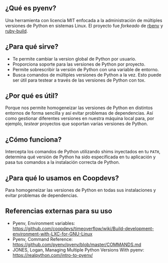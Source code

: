 ## ¿Qué es pyenv?
Una herramienta con licencia MIT enfocada a la administración de múltiples versiones de Python en sistemas Linux. 
El proyecto fue *forkeado* de [rbenv](https://github.com/rbenv/rbenv) y [ruby-build](https://github.com/rbenv/ruby-build).

## ¿Para qué sirve?
* Te permite cambiar la version global de Python por usuario.
* Proporciona soporte para las versiones de Python por proyecto.
* Permite sobrescribir la versión de Python con una variable de entorno.
* Busca comandos de múltiples versiones de Python a la vez. Esto puede ser útil para testear a través de las versiones de Python con tox.

## ¿Por qué es útil?
Porque nos permite homogeneizar las versiones de Python en distintos entornos de forma sencilla y así evitar problemas de dependencias. Así como gestionar diferentes versiones en nuestra máquina local para, por ejemplo, *testear* proyectos que soportan varias versiones de Python. 

## ¿Cómo funciona?
Intercepta los comandos de Python utilizando shims inyectados en tu `PATH`, determina qué versión de Python ha sido especificada en tu aplicación y pasa tus comandos a la instalación correcta de Python. 

## ¿Para qué lo usamos en Coopdevs?
Para homogeneizar las versiones de Python en todas sus instalaciones y evitar problemas de dependencias. 

## Referencias externas para su uso
* Pyenv, Environment variables: https://github.com/coopdevs/timeoverflow/wiki/Build-development-environment-with-LXC-for-GNU-Linux
* Pyenv, Command Reference: https://github.com/pyenv/pyenv/blob/master/COMMANDS.md
* JONES, Logan, Managing Multiple Python Versions With pyenv: https://realpython.com/intro-to-pyenv/